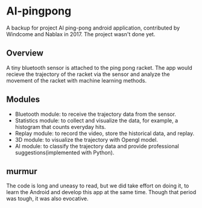 # AI-pingpong
A backup for project AI ping-pong android application, contributed by Windcome and Nablax in 2017. The project wasn't done yet.

## Overview
A tiny bluetooth sensor is attached to the ping pong racket. The app would recieve the trajectory of the racket via the sensor and analyze the movement of the racket with machine learning methods.

## Modules
+ Bluetooth module: to receive the trajectory data from the sensor.
+ Statistics module: to collect and visualize the data, for example, a histogram that counts everyday hits.
+ Replay module: to record the video, store the historical data, and replay.
+ 3D module: to visualize the trajectory with Opengl model.
+ AI module: to classify the trajectory data and provide professional suggestions(implemented with Python).

## murmur
The code is long and uneasy to read, but we did take effort on doing it, to learn the Android and develop this app at the same time. Though that period was tough, it was also evocative.
